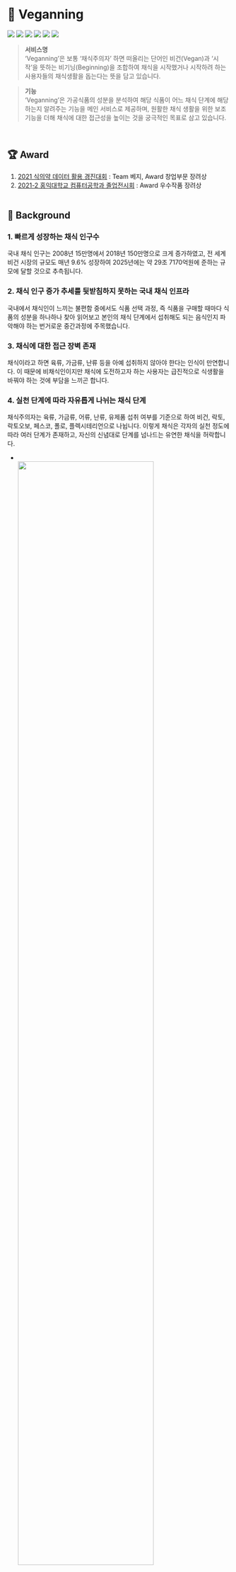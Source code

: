 # 🌱 Veganning
<img src = "https://img.shields.io/badge/Project%20Type-Team%20Project-yellow?style=flat-square"> <img src = "https://img.shields.io/badge/Tools-Android%20Studio-brightgreen?style=flat-square&logo=AndroidStudio"> <img src = "https://img.shields.io/badge/Tools-R%20Studio-brightgreen?style=flat-square&logo=R"> <img src = "https://img.shields.io/badge/Tools-Firebase-brightgreen?style=flat-square&logo=Firebase"> <img src = "https://img.shields.io/badge/Language-Java-orange?style=flat-square&logo=Java"> <img src = "https://img.shields.io/badge/Language-R-orange?style=flat-square&logo=R">

> **서비스명**<br>‘Veganning’은 보통 ‘채식주의자’ 하면 떠올리는 단어인 비건(Vegan)과 ‘시작’을 뜻하는 비기닝(Beginning)을 조합하여 채식을 시작했거나 시작하려 하는 사용자들의 채식생활을 돕는다는 뜻을 담고 있습니다.

> **기능**<br>‘Veganning’은 가공식품의 성분을 분석하여 해당 식품이 어느 채식 단계에 해당하는지 알려주는 기능을 메인 서비스로 제공하며, 원활한 채식 생활을 위한 보조 기능을 더해 채식에 대한 접근성을 높이는 것을 궁극적인 목표로 삼고 있습니다.

<br>


## 🏆 Award
1) [2021 식의약 데이터 활용 경진대회] : Team 베지, Award 창업부문 장려상
2) [2021-2 홍익대학교 컴퓨터공학과 졸업전시회] : Award 우수작품 장려상<br><br>


##  💭  Background
### 1. 빠르게 성장하는 채식 인구수
국내 채식 인구는 2008년 15만명에서 2018년 150만명으로 크게 증가하였고, 전 세계 비건 시장의 규모도 매년 9.6% 성장하여 2025년에는 약 29조 7170억원에 준하는 규모에 달할 것으로 추측됩니다.
### 2. 채식 인구 증가 추세를 뒷받침하지 못하는 국내 채식 인프라
국내에서 채식인이 느끼는 불편함 중에서도 식품 선택 과정, 즉 식품을 구매할 때마다 식품의 성분을 하나하나 찾아 읽어보고 본인의 채식 단계에서 섭취해도 되는 음식인지 파악해야 하는 번거로운 중간과정에 주목했습니다.
### 3. 채식에 대한 접근 장벽 존재
채식이라고 하면 육류, 가금류, 난류 등을 아예 섭취하지 않아야 한다는 인식이 만연합니다. 이 때문에 비채식인이지만 채식에 도전하고자 하는 사용자는 급진적으로 식생활을 바꿔야 하는 것에 부담을 느끼곤 합니다.
### 4. 실천 단계에 따라 자유롭게 나뉘는 채식 단계
채식주의자는 육류, 가금류, 어류, 난류, 유제품 섭취 여부를 기준으로 하여 비건, 락토, 락토오보, 페스코, 폴로, 플렉시테리언으로 나뉩니다. 이렇게 채식은 각자의 실천 정도에 따라 여러 단계가 존재하고, 자신의 신념대로 단계를 넘나드는 유연한 채식을 허락합니다.<br>
- <br><img src = "https://user-images.githubusercontent.com/48851230/143682587-5f32fee4-18b0-4ae4-815a-93a186dd1d06.png" width="80%" height="80%"><br><br>


##  📝  Features
### 1. 성분 분석을 통해 식품의 채식 단계 제시
구매하고자 하는 식품의 이름을 검색하거나 오프라인 매장에서 식품의 바코드를 스캔하면 해당 식품의 성분 정보를 분석하여 이 식품이 어떠한 성분을 함유하고 있으며 어느 단계의 채식을 하는 사용자에게 적합한지에 대한 정보를 제공합니다.
### 2. 사용자 맞춤형 채식 단계 제시
어플리케이션 상에서 본인의 채식 단계를 설정한 사용자의 경우 1번 기능에 덧붙여 이 식품을 섭취할 수 있는지 사용자 맞춤형으로 표기해줍니다.
### 3. 채식 관련 실시간 뉴스
사용자가 채식 시장의 동향이나 신제품출시 소식, 새로운 채식 서비스 등에 대한 정보를 접하기 쉽도록 매스컴에서 발행하는 채식 관련 기사를 실시간으로 업데이트하여 제공합니다.
### 4. 기본 가이드 제공
채식 입문자가 채식을 어렵지 않게 받아들일 수 있도록 채식에 대한 기본적인 설명을 담은 가이드를 제공합니다.<br><br><br>


##  📱  Preview
### 와이어프레임
![Wireframe](https://user-images.githubusercontent.com/48851230/143682360-4d34c0c6-10db-4fc4-a4b0-294f8c385d3c.png)

<details><summary><b>검색</b></summary><div markdown="1">
 
![Search](https://user-images.githubusercontent.com/48851230/143685922-712436cf-a9b7-4c99-a8f8-ac754ee80c97.png)
 1) 식품정보 <br>
  (1) 식품 이미지, 식품명, 식품 분류 표기
 2) 채식단계 분석 <br>
  (1) 해당 식품을 섭취할 수 있는 가장 엄격한 단계의 이미지, 이름 표기 <br>
  (2) 그 아래에 해당 식품을 섭취할 수 있는 모든 채식단계 표기 <br>
  (3) 어플리케이션상에서 본인의 채식단계를 설정한 사용자의 경우 이 식품을 섭취할 수 있는지 사용자 맞춤형으로 표기
 3) 채식단계 분류 성분 <br>
  (1) 채식단계 분류 기준(육류, 가금류, 어류, 난류, 유제품)에 해당하는 모든 함유성분 표기</div></details>

<details><summary><b>바코드</b></summary><div markdown="1">
 
![Barcode](https://user-images.githubusercontent.com/48851230/143686119-5b298ced-b89e-4e75-9910-b6f4955a346d.png)
 1) 상기 설명과 기능 동일</div></details>
 
<details><summary><b>가이드</b></summary><div markdown="1">
 
![Guide](https://user-images.githubusercontent.com/48851230/143686231-c80c0ee2-9615-4a9c-a41a-5d5e04010424.png)
 1) 뉴스 <br>
  (1) ‘채식’, ‘비건’ 키워드로 크롤링한 실시간 기사 <br>
  (2) 기사 클릭시 각 기사 전문으로 웹 링크 이동
 2) 가이드 <br>
  (1) 채식 입문자들을 위한 채식의 기본 정보 제공 <br></div></details>
 
<details><summary><b>설정</b></summary><div markdown="1">
 
![Setting](https://user-images.githubusercontent.com/48851230/143686364-6f7d238b-869f-417c-8883-9833f044972d.png)
 1) 사용자 정보 <br>
  (1) 닉네임, 채식단계 표기
 2) 사용자 정보 변경 <br>
  (1) 사용자는 유연하게 채식단계 변경 가능 <br>
  (2) 사용자는 자유롭게 닉네임 변경 가능</div></details><br>


##  📚  Stack & Library
| Tools | 목적 |
| ------ | ------ |
| Android (Java) | 안드로이드 네이티브 어플리케이션 구축 |
| R | Open API로부터 필요한 데이터 추출 및 정제 |
| Firebase | Realtime Database |
| Photoshop | UI/UX 디자인 |
| Google Zxing Library | 바코드 인식 |
| Google News RSS | 뉴스 크롤링 |
| HACCP Open API | 제품명, 제품이미지, 성분정보, 바코드번호 사용 |

<br>


##  🛠️  Architecture
![Architecture](https://user-images.githubusercontent.com/48851230/143681503-caef3536-528e-4aa1-8eae-02fbfcd3444a.png)


##  📹 Video
하단의 이미지를 **클릭**👆하면 실제 안드로이드 기기에서 시연하는 과정이 담긴 어플리케이션 소개 영상으로 링크됩니다.<br><br>
[![Video](https://user-images.githubusercontent.com/48851230/143681926-22eb2843-6397-472d-8824-6efcc7a82269.png)](https://youtu.be/EzufkGbLAdg)<br><br>


[2021 식의약 데이터 활용 경진대회]: <https://data.mfds.go.kr/blbd/2/34>
[2021-2 홍익대학교 컴퓨터공학과 졸업전시회]: <https://wwwce.hongik.ac.kr/dept/0401.html?pkid=148900>
